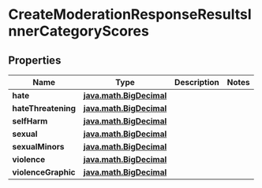 
# CreateModerationResponseResultsInnerCategoryScores

## Properties
Name | Type | Description | Notes
------------ | ------------- | ------------- | -------------
**hate** | [**java.math.BigDecimal**](java.math.BigDecimal.md) |  | 
**hateThreatening** | [**java.math.BigDecimal**](java.math.BigDecimal.md) |  | 
**selfHarm** | [**java.math.BigDecimal**](java.math.BigDecimal.md) |  | 
**sexual** | [**java.math.BigDecimal**](java.math.BigDecimal.md) |  | 
**sexualMinors** | [**java.math.BigDecimal**](java.math.BigDecimal.md) |  | 
**violence** | [**java.math.BigDecimal**](java.math.BigDecimal.md) |  | 
**violenceGraphic** | [**java.math.BigDecimal**](java.math.BigDecimal.md) |  | 



